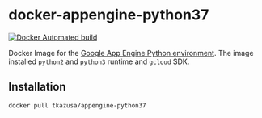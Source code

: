 # docker-appengine-python37

[![Docker Automated build](https://img.shields.io/docker/automated/tkazusa/appengine-python37.svg?style=flat-square&label=build)](https://hub.docker.com/r/tkazusa/appengine-python37/)

Docker Image for the [Google App Engine Python environment](https://cloud.google.com/appengine/docs/python). The image installed `python2` and `python3` runtime and `gcloud` SDK.


## Installation

```sh
docker pull tkazusa/appengine-python37
```
